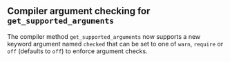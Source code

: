 ## Compiler argument checking for `get_supported_arguments`

The compiler method `get_supported_arguments` now supports
a new keyword argument named `checked` that can be set to
one of `warn`, `require` or `off` (defaults to `off`) to
enforce argument checks.
